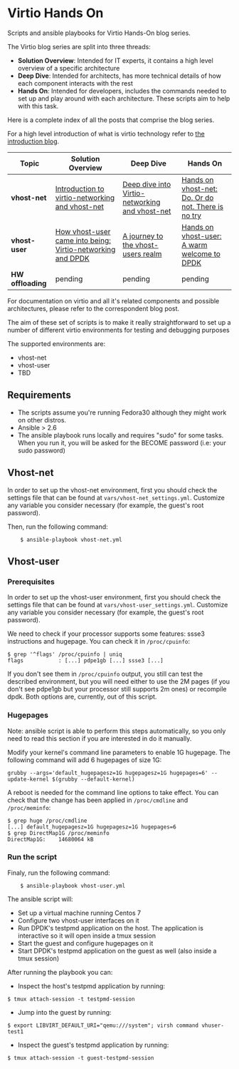 # Virtio Hands On
Scripts and ansible playbooks for Virtio Hands-On blog series.

The Virtio blog series are split into three threads:

 - **Solution Overview**: Intended for IT experts, it contains a high level overview of a specific architecture
 - **Deep Dive**: Intended for architects, has more technical details of how each component interacts with the rest
 - **Hands On**: Intended for developers, includes the commands needed to set up and play around with each architecture. These scripts aim to help with this task.

Here is a complete index of all the posts that comprise the blog series.

For a high level introduction of what is virtio technology refer to [the introduction blog](https://www.redhat.com/en/blog/introducing-virtio-networking-combining-virtualization-and-networking-modern-it).


| Topic                                | Solution Overview | Deep Dive | Hands On |
|--------------------------------------|-------------------|-----------|----------|
| **vhost-net**           | [Introduction to virtio-networking and vhost-net](https://www.redhat.com/en/blog/introduction-virtio-networking-and-vhost-net)               | [Deep dive into Virtio-networking and vhost-net](https://www.redhat.com/en/blog/deep-dive-virtio-networking-and-vhost-net) | [Hands on vhost-net: Do. Or do not. There is no try](https://www.redhat.com/en/blog/hands-vhost-net-do-or-do-not-there-no-try)  | 
| **vhost-user** | [How vhost-user came into being: Virtio-networking and DPDK](https://www.redhat.com/en/blog/how-vhost-user-came-being-virtio-networking-and-dpdk) | [A journey to the vhost-users realm](https://www.redhat.com/en/blog/journey-vhost-users-realm)       | [Hands on vhost-user: A warm welcome to DPDK ](https://www.redhat.com/en/blog/hands-vhost-user-warm-welcome-dpdk) |
| **HW offloading** | pending               | pending       | pending      |



For documentation on virtio and all it's related components and possible architectures, please refer to the correspondent blog post.

The aim of these set of scripts is to make it really straightforward to set up
a number of different virtio environments for testing and debugging purposes

The supported environments are:

- vhost-net
- vhost-user
- TBD


## Requirements
- The scripts assume you're running Fedora30 although they might work on other distros.
- Ansible > 2.6
- The ansible playbook runs locally and requires "sudo" for some tasks. When you run it,
you will be asked for the BECOME password (i.e: your sudo password)

## Vhost-net
In order to set up the vhost-net environment, first you should check the settings file that can be found at `vars/vhost-net_settings.yml`.
Customize any variable you consider necessary (for example, the guest's root password).

Then, run the following command:

```
    $ ansible-playbook vhost-net.yml
```

## Vhost-user
### Prerequisites
In order to set up the vhost-user environment, first you should check the settings file that can be found at `vars/vhost-user_settings.yml`.
Customize any variable you consider necessary (for example, the guest's root password).

We need to check if your processor supports some features: ssse3 instructions and
hugepage. You can check it in `/proc/cpuinfo`:

```
$ grep '^flags' /proc/cpuinfo | uniq
flags           : [...] pdpe1gb [...] ssse3 [...]
```

If you don't see them in `/proc/cpuinfo` output, you still can test the
described environment, but you will need either to use the 2M pages (if you
don't see pdpe1gb but your processor still supports 2m ones) or recompile dpdk.
Both options are, currently, out of this script.

### Hugepages

Note: ansible script is able to perform this steps automatically, so you only
need to read this section if you are interested in do it manually.

Modify your kernel's command line parameters to enable 1G hugepage. The
following command will add 6 hugepages of size 1G:

```
grubby --args='default_hugepagesz=1G hugepagesz=1G hugepages=6' --update-kernel $(grubby --default-kernel)
```

A reboot is needed for the command line options to take effect. You can check
that the change has been applied in `/proc/cmdline` and `/proc/meminfo`:

```
$ grep huge /proc/cmdline
[...] default_hugepagesz=1G hugepagesz=1G hugepages=6
$ grep DirectMap1G /proc/meminfo
DirectMap1G:    14680064 kB
```

### Run the script
Finaly, run the following command:

```
    $ ansible-playbook vhost-user.yml
```

The ansible script will:

- Set up a virtual machine running Centos 7
- Configure two vhost-user interfaces on it
- Run DPDK's testpmd application on the host. The application is interactive so
it will open inside a tmux session
- Start the guest and configure hugepages on it
- Start DPDK's testpmd application on the guest as well (also inside a tmux session)

After running the playbook you can:
- Inspect the host's testpmd application by running:

```
$ tmux attach-session -t testpmd-session
```

- Jump into the guest by running:

```
$ export LIBVIRT_DEFAULT_URI="qemu:///system"; virsh command vhuser-test1
```

- Inspect the guest's testpmd application by running:

```
$ tmux attach-session -t guest-testpmd-session
```

